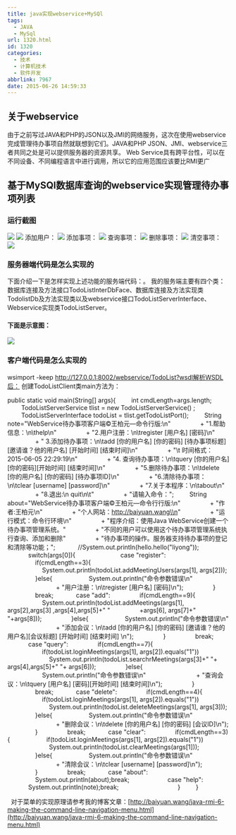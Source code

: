 ```yaml
---
title: java实现webservice+MySQl
tags:
  - JAVA
  - MySql
url: 1320.html
id: 1320
categories:
  - 技术
  - 计算机技术
  - 软件开发
abbrlink: 7967
date: 2015-06-26 14:59:33
---
```


关于webservice
------------

由于之前写过JAVA和PHP的JSON以及JMI的网络服务，这次在使用webservice完成管理待办事项自然就联想到它们。JAVA和PHP JSON、JMI、webservice三者共同之处是可以提供服务器的资源共享。 Web Service具有跨平台性，可以在不同设备、不同编程语言中进行调用，所以它的应用范围应该要比RMI更广

基于MySQl数据库查询的webservice实现管理待办事项列表
---------------------------------

### 运行截图

![](http://baiyuan.wang/wp-content/uploads/2015/06/062615_0650_javawebserv11.png) ![](http://baiyuan.wang/wp-content/uploads/2015/06/062615_0650_javawebserv2.png) 添加用户： ![](http://baiyuan.wang/wp-content/uploads/2015/06/062615_0650_javawebserv31.png) 添加事项： ![](http://baiyuan.wang/wp-content/uploads/2015/06/062615_0650_javawebserv41.png) 查询事项： ![](http://baiyuan.wang/wp-content/uploads/2015/06/062615_0650_javawebserv51.png) 删除事项： ![](http://baiyuan.wang/wp-content/uploads/2015/06/062615_0650_javawebserv61.png) 清空事项： ![](http://baiyuan.wang/wp-content/uploads/2015/06/062615_0650_javawebserv71.png)

### 服务器端代码是怎么实现的

下面介绍一下是怎样实现上述功能的服务端代码：。 我的服务端主要有四个类： 数据库连接及方法接口TodoListInterDbFace、数据库连接及方法实现类TodolistDb及方法实现类以及webservice接口TodoListServerInterface、Webservice实现类TodoListServer。  

#### 下面是示意图：

![](http://baiyuan.wang/wp-content/uploads/2015/06/062615_0650_javawebserv81.png)

### 客户端代码是怎么实现的

wsimport -keep http://127.0.0.1:8002/webservice/TodoList?wsdl解析WSDL后： 创建TodoListClient类main方法为：

public static void main(String\[\] args){
        int cmdLength=args.length;
        TodoListServerService tlist = new TodoListServerService() ;
        TodoListServerInterface todoList = tlist.getTodoListPort();
        String note="WebService待办事项客户端©王柏元—命令行版:\\n"
                \+ "1.帮助信息：\\n\\thelp\\n"
                \+ "2.用户注册：\\n\\tregister \[用户名\] \[密码\]\\n"
                \+ " 3.添加待办事项：\\n\\tadd \[你的用户名\] \[你的密码\] \[待办事项标题\] \[邀请谁？他的用户名\] \[开始时间\] \[结束时间\]\\n"
                \+ "\\t 时间格式：2015-06-05 22:29:19\\n"
                \+ "4\. 查询待办事项：\\n\\tquery \[你的用户名\] \[你的密码\]\[开始时间\] \[结束时间\]\\n"
                \+ "5.删除待办事项：\\n\\tdelete \[你的用户名\] \[你的密码\] \[待办事项ID\]\\n"
                \+ "6.清除待办事项：\\n\\tclear \[username\] \[password\]\\n"
                \+ "7.关于本程序：\\n\\tabout\\n"
                \+ "8.退出:\\n quit\\n\\t"
                \+ "请输入命令：";
        String about="WebService待办事项客户端©王柏元—命令行行版:\\n"
                \+ "作者:王柏元\\n"
                \+ "个人网站：http://baiyuan.wang\\n"
                \+ "运行模式：命令行环境\\n"
                \+ "程序介绍：使用Java WebService创建一个待办事项管理系统。"
                \+ "不同的用户可以使用这个待办事项管理系统执行查询、添加和删除"
                \+ "待办事项的操作。服务器支持待办事项的登记和清除等功能；";
            //System.out.println(hello.hello("liyong"));
                
            switch(args\[0\]){
            
            case
"register":
                if(cmdLength==3){
                    System.out.println(todoList.addMeetingUsers(args\[1\], args\[2\]));
                }else{
                    System.out.println("命令参数错误\\n"
                            \+ "用户注册：\\n\\tregister \[用户名\] \[密码\]\\n");
                }
                break;
            case "add":
                if(cmdLength==9){
                    System.out.println(todoList.addMeetings(args\[1\], args\[2\],args\[3\] ,args\[4\],args\[5\]+" "
                +args\[6\], args\[7\]+" "+args\[8\]));
                }else{
                    System.out.println("命令参数错误\\n"
                            \+ "添加会议：\\n\\tadd \[你的用户名\] \[你的密码\] \[邀请谁？他的用户名\]\[会议标题\] \[开始时间\] \[结束时间\] \\n");
                }
                break;
            case "query":
                if(cmdLength==7){
                    if(todoList.loginMeetings(args\[1\], args\[2\]).equals("1"))
                        System.out.println(todoList.searchrMeetings(args\[3\]+" "+ args\[4\],args\[5\]+" "+ args\[6\]));
                }else{
                    System.out.println("命令参数错误\\n"
                            \+ "查询会议：\\n\\tquery \[用户名\] \[密码\]\[开始时间\] \[结束时间\]\\n");
                }
                break;
            case "delete":
                if(cmdLength==4){
                    if(todoList.loginMeetings(args\[1\], args\[2\]).equals("1"))
                        System.out.println(todoList.deleteMeetings(args\[1\], args\[3\]));
                }else{
                    System.out.println("命令参数错误\\n"
                            \+ "删除会议：\\n\\tdelete \[你的用户名\] \[你的密码\] \[会议ID\]\\n");
                }
                break;
            case "clear":
                if(cmdLength==3){
                    if(todoList.loginMeetings(args\[1\], args\[2\]).equals("1"))
                        System.out.println(todoList.clearMeetings(args\[1\]));
                }else{
                    System.out.println("命令参数错误\\n"
                            \+ "清除会议：\\n\\tclear \[username\] \[password\]\\n");
                }
                break;
            case "about":
                System.out.println(about);break;
        
            case
"help":
            System.out.println(note);break;
                
                }
        }

  对于菜单的实现原理请参考我的博客文章：[http://baiyuan.wang/java-rmi-6-making-the-command-line-navigation-menu.html](http://baiyuan.wang/java-rmi-6-making-the-command-line-navigation-menu.html)